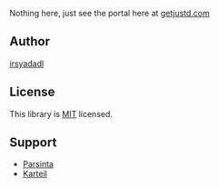 Nothing here, just see the portal here at [getjustd.com](https://getjustd.com/icons)

## Author
[irsyadadl](https://x.com/irsyadadl)

## License

This library is [MIT](https://github.com/irsyadadl/paranoid/blob/master/LICENSE) licensed.

## Support
- [Parsinta](https://parsinta.com)
- [Karteil](https://karteil.com)
